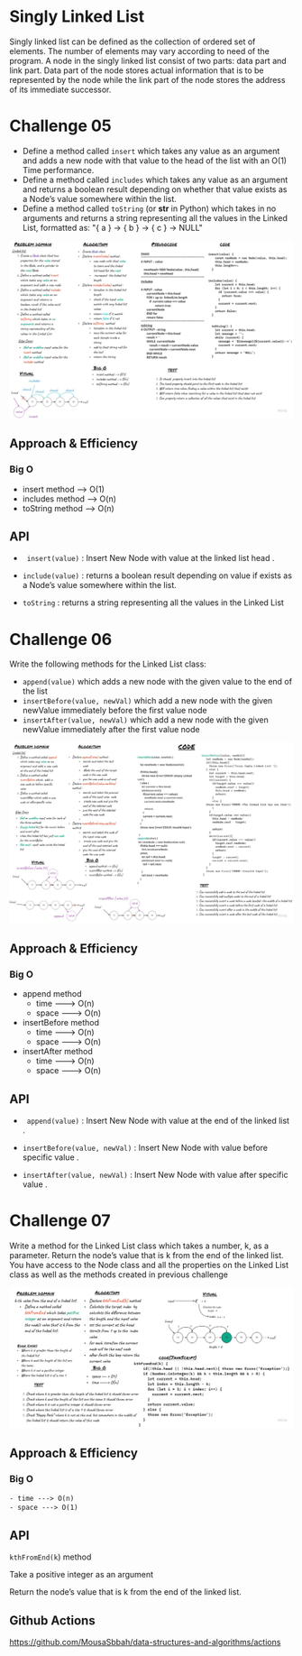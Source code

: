 # Singly Linked List

Singly linked list can be defined as the collection of ordered set of elements. The number of elements may vary according to need of the program. A node in the singly linked list consist of two parts: data part and link part. Data part of the node stores actual information that is to be represented by the node while the link part of the node stores the address of its immediate successor.

# Challenge 05  
- Define a method called `insert` which takes any value as an argument and adds a new node with that value to the head of the list with an O(1) Time performance.
- Define a method called `includes` which takes any value as an argument and returns a boolean result depending on whether that value exists as a Node’s value somewhere within the list.
- Define a method called `toString` (or __str__ in Python) which takes in no arguments and returns a string representing all the values in the Linked List, formatted as:
"{ a } -> { b } -> { c } -> NULL"

![linked list whiteboard](../assest/linked-list.jpg)


## Approach & Efficiency

### **Big O**
* insert method --> O(1)
* includes method --> O(n)
* toString method --> O(n)

## API

* ` insert(value)` :
    Insert New Node with value at the linked list head .

* `include(value)` : 
    returns a boolean result depending on value if  exists as a Node’s value somewhere within the list.

* `toString` : 
    returns a string representing all the values in the Linked List

#   Challenge 06
Write the following methods for the Linked List class:

- `append(value)` which adds a new node with the given value to the end of the list
- `insertBefore(value, newVal)` which add a new node with the given newValue immediately before the first value node
- `insertAfter(value, newVal)` which add a new node with the given newValue immediately after the first value node

![linked list whiteboard](../assest/ll-insertions.jpg)

## Approach & Efficiency

### **Big O**
* append method 
    - time ---> O(n)
    - space ---> O(n)
* insertBefore method 
    - time ---> O(n)
    - space ---> O(n)
* insertAfter method 
    - time ---> O(n)
    - space ---> O(n)

## API

* ` append(value)` :
    Insert New Node with value at the end of the linked list  .

* `insertBefore(value, newVal)` : 
     Insert New Node with value before specific value .

* `insertAfter(value, newVal)` : 
    Insert New Node with value after specific value .


#   Challenge 07 
Write a method for the Linked List class which takes a number, k, as a parameter. Return the node’s value that is k from the end of the linked list. You have access to the Node class and all the properties on the Linked List class as well as the methods created in previous challenge

![linked list whiteboard](../assest/ll-kth-from-end.jpg)

## Approach & Efficiency

### **Big O**
    - time ---> O(n)
    - space ---> O(1)


## API

 `kthFromEnd(k`) method 

Take a positive integer as an argument  

 Return the node’s value that is k from the end of the linked list. 

## Github Actions 

https://github.com/MousaSbbah/data-structures-and-algorithms/actions